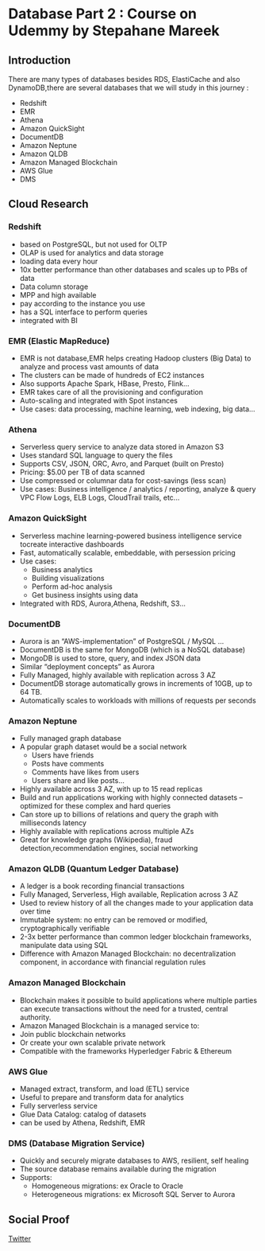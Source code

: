 
# Database Part 2 : Course on Udemmy by Stepahane Mareek

## Introduction
There are many types of databases besides RDS, ElastiCache and also DynamoDB,there are several databases that we will study in this journey :
- Redshift 
- EMR
- Athena
- Amazon QuickSight
- DocumentDB
- Amazon Neptune
- Amazon QLDB
- Amazon Managed Blockchain
- AWS Glue
- DMS

## Cloud Research

### Redshift 
- based on PostgreSQL, but not used for OLTP
- OLAP is used for analytics and data storage
- loading data every hour
- 10x better performance than other databases and scales up to PBs of data
- Data column storage
- MPP and high available
- pay according to the instance you use
- has a SQL interface to perform queries
- integrated with BI

### EMR (Elastic MapReduce)
- EMR is not database,EMR helps creating Hadoop clusters (Big Data) to analyze and process vast amounts of data
- The clusters can be made of hundreds of EC2 instances
- Also supports Apache Spark, HBase, Presto, Flink…
- EMR takes care of all the provisioning and configuration
- Auto-scaling and integrated with Spot instances
- Use cases: data processing, machine learning, web indexing, big data…

### Athena 
- Serverless query service to analyze data stored in Amazon S3
- Uses standard SQL language to query the files
- Supports CSV, JSON, ORC, Avro, and Parquet (built on Presto)
- Pricing: $5.00 per TB of data scanned
- Use compressed or columnar data for cost-savings (less scan)
- Use cases: Business intelligence / analytics / reporting, analyze & query VPC Flow Logs, ELB Logs, CloudTrail trails, etc...

### Amazon QuickSight
- Serverless machine learning-powered business intelligence service tocreate interactive dashboards
- Fast, automatically scalable, embeddable, with persession pricing
- Use cases:
	- Business analytics
	- Building visualizations
	- Perform ad-hoc analysis
	- Get business insights using data
- Integrated with RDS, Aurora,Athena, Redshift, S3…

### DocumentDB
- Aurora is an “AWS-implementation” of PostgreSQL / MySQL …
- DocumentDB is the same for MongoDB (which is a NoSQL database)
- MongoDB is used to store, query, and index JSON data
- Similar “deployment concepts” as Aurora
- Fully Managed, highly available with replication across 3 AZ
- DocumentDB storage automatically grows in increments of 10GB, up to 64 TB.
- Automatically scales to workloads with millions of requests per seconds

### Amazon Neptune
- Fully managed graph database 
- A popular graph dataset would be a social network 
	- Users have friends 
	- Posts have comments 
	- Comments have likes from users 
	- Users share and like posts…
- Highly available across 3 AZ, with up to 15 read replicas 
- Build and run applications working with highly connected datasets – optimized for these complex and hard queries
- Can store up to billions of relations and query the graph with milliseconds latency
- Highly available with replications across multiple AZs 
- Great for knowledge graphs (Wikipedia), fraud detection,recommendation engines, social networking

### Amazon QLDB (Quantum Ledger Database)
- A ledger is a book recording financial transactions
- Fully Managed, Serverless, High available, Replication across 3 AZ
- Used to review history of all the changes made to your application data over time
- Immutable system: no entry can be removed or modified, cryptographically verifiable
- 2-3x better performance than common ledger blockchain frameworks, manipulate data using SQL
- Difference with Amazon Managed Blockchain: no decentralization component, in accordance with financial regulation rules

### Amazon Managed Blockchain
- Blockchain makes it possible to build applications where multiple parties can execute transactions without the need for a trusted, central authority.
- Amazon Managed Blockchain is a managed service to:
- Join public blockchain networks
- Or create your own scalable private network
- Compatible with the frameworks Hyperledger Fabric & Ethereum

### AWS Glue 
- Managed extract, transform, and load (ETL) service 
- Useful to prepare and transform data for analytics 
- Fully serverless service 
- Glue Data Catalog: catalog of datasets 
- can be used by Athena, Redshift, EMR

### DMS (Database Migration Service)
- Quickly and securely migrate databases to AWS, resilient, self healing
- The source database remains available during the migration
- Supports:
	- Homogeneous migrations: ex Oracle to Oracle
	- Heterogeneous migrations: ex Microsoft SQL Server to Aurora


## Social Proof

[Twitter](https://twitter.com/tiaradwim1306/status/1615216180612198403)
